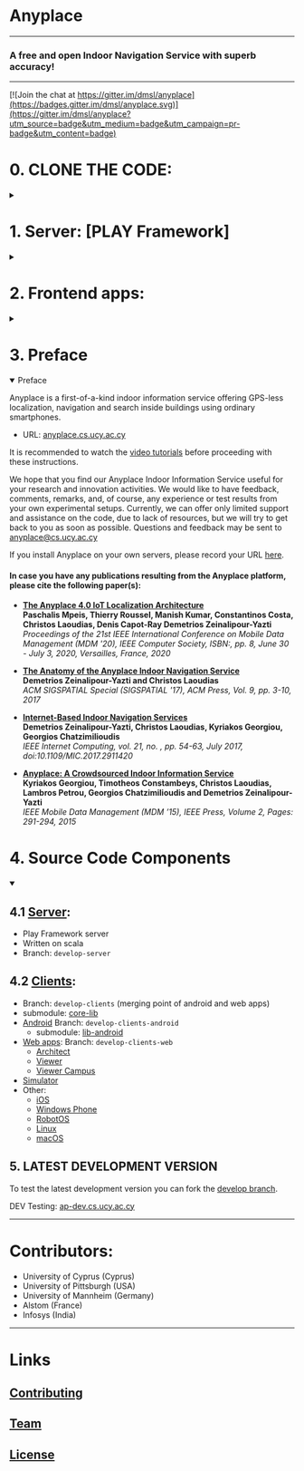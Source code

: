 # Anyplace

---
### A free and open Indoor Navigation Service with superb accuracy!
---

[![Join the chat at https://gitter.im/dmsl/anyplace](https://badges.gitter.im/dmsl/anyplace.svg)](https://gitter.im/dmsl/anyplace?utm_source=badge&utm_medium=badge&utm_campaign=pr-badge&utm_content=badge)


# 0. CLONE THE CODE:
<details><summary></summary>

### Cloning without the submodules:

```
git clone git@github.com:dmsl/anyplace.git anyplace
```

### Cloning with the submodules:
- Submodules are separate `git` repositories within this one
- You cal also fetch those at a later stage (with relevant git command)
- Needed when developing libraries or the android client apps.
- `core-lib`: [clients/core/lib]( clients/core/lib):
  - core library, written in kotlin
  - communicates to an Anyplace Backend service using `Retrofit2`
  - can be used to create more generic libraries
  - it is used by the `android-lib` to build the Android clients
- `android-lib`: [clients/android-new/lib-android](clients/android-new/lib-android):
  - most of the kotlin code is here
  - some thin clients are created out of this (SMAS, Navigator)

```
git clone git@github.com:dmsl/anyplace.git anyplace --recurse-submodules
```


</details>


# 1. Server: [PLAY Framework]
<details><summary></summary>

- This is the Anyplace Backend
- Latest Version 4.3.1 (MongoDB): See [ap.cs.ucy.ac.cy:44/api/version](https://ap.cs.ucy.ac.cy:44/api/version)
  - released as part of Anyplace 5.0 (Early 2022)
- For usage see: **Developers Front-end App** [ap.cs.ucy.ac.cy/developers](https://ap.cs.ucy.ac.cy/developers)
- Path: [./server](server)
- Branch: `develop-server`

</details>

# 2. Frontend apps:
<details><summary></summary>

##
- Path: 
- [./clients](clients)
- Branch: `develop-clients`

### Viewer: [ap.cs.ucy.ac.cy/viewer](https://ap.cs.ucy.ac.cy/viewer): Viewer
### Architect: [ap.cs.ucy.ac.cy/architect](https://ap.cs.ucy.ac.cy/architect): Architect
### Developers: [ap.cs.ucy.ac.cy/developers](https://ap.cs.ucy.ac.cy/developers): Developers (API through Swagger)

</details>

# 3. Preface 
<details open><summary>Preface</summary>

Anyplace is a first-of-a-kind indoor information service offering GPS-less
localization, navigation and search inside buildings using ordinary smartphones. 
	 
- URL: [anyplace.cs.ucy.ac.cy](https://anyplace.cs.ucy.ac.cy)

It is recommended to watch the [video tutorials](https://anyplace.cs.ucy.ac.cy/#how-works) before proceeding with these instructions.

We hope that you find our Anyplace Indoor Information Service useful for your research and innovation activities.  We would like to have feedback, comments, remarks, and, of course, any experience or test results from your own experimental setups. Currently, we can offer only limited support and assistance on the code, due to lack of resources, but we will try to get back to you as soon as possible. Questions and feedback may be sent to
anyplace@cs.ucy.ac.cy

If you install Anyplace on your own servers, please record your URL
[here](https://docs.google.com/spreadsheets/d/1GQySk4omlEcTPWoAt_Vt3WUmVbqFko4xoFKQ2N222RI/edit?usp=sharing).

#### In case you have any publications resulting from the Anyplace platform, please cite the following paper(s):

- [**The Anyplace 4.0 IoT Localization Architecture**](https://www.cs.ucy.ac.cy/~dzeina/papers/mdm20-a4iot.pdf)  
  **Paschalis Mpeis, Thierry Roussel, Manish Kumar, Constantinos Costa, Christos Laoudias, Denis Capot-Ray Demetrios Zeinalipour-Yazti**  
  _Proceedings of the 21st IEEE International Conference on Mobile Data Management (MDM '20), IEEE Computer Society, ISBN:, pp. 8, June 30 - July 3, 2020, Versailles, France, 2020_

- [**The Anatomy of the Anyplace Indoor Navigation Service**](http://www.sigspatial.org/sigspatial-special-issues/sigspatial-special-volume-9-number-2-july-2017/04-Paper01_Anatomy.pdf)  
  **Demetrios Zeinalipour-Yazti and Christos Laoudias**  
  _ACM SIGSPATIAL Special (SIGSPATIAL '17), ACM Press, Vol. 9, pp. 3-10, 2017_

- [**Internet-Based Indoor Navigation Services**](http://www.cs.ucy.ac.cy/~dzeina/papers/ic16-iin.pdf)  
  **Demetrios Zeinalipour-Yazti, Christos Laoudias, Kyriakos Georgiou, Georgios Chatzimilioudis**  
  _IEEE Internet Computing, vol. 21, no. , pp. 54-63, July 2017, doi:10.1109/MIC.2017.2911420_

- [**Anyplace: A Crowdsourced Indoor Information Service**](http://www.cs.ucy.ac.cy/~dzeina/papers/mdm15-anyplace-demo.pdf)  
  **Kyriakos Georgiou, Timotheos Constambeys, Christos Laoudias, Lambros Petrou, Georgios Chatzimilioudis and Demetrios Zeinalipour-Yazti**  
  _IEEE Mobile Data Management (MDM ’15), IEEE Press, Volume 2, Pages: 291-294, 2015_

</details>

# 4. Source Code Components 
<details open><summary></summary>

## 4.1 [Server](server):
- Play Framework server
- Written on scala
- Branch: `develop-server`

## 4.2 [Clients](clients):
- Branch: `develop-clients` (merging point of android and web apps)
- submodule: [core-lib](clients/core/lib)
- [Android](clients/android-new/)  Branch: `develop-clients-android`
  - submodule: [lib-android](clients/android-new/lib-android)
- [Web apps](clients/web): Branch: `develop-clients-web`
  - [Architect](clients/web/anyplace_architect)
  - [Viewer](clients/web/anyplace_viewer)
  - [Viewer Campus](clients/web/anyplace_viewer_campus)
- [Simulator](clients/simulator)
- Other:
  - [iOS](clients/deprecated/ios/)
  - [Windows Phone](clients/deprecated/windows-phone/)
  - [RobotOS](clients/robotos/)
  - [Linux](clients/linux/)
  - [macOS](clients/macos/)

</details>

## 5. LATEST DEVELOPMENT VERSION
To test the latest development version you can fork the [develop branch](https://github.com/dmsl/anyplace/tree/develop).

DEV Testing: [ap-dev.cs.ucy.ac.cy](https://ap-dev.cs.ucy.ac.cy)

---

# Contributors: 
- University of Cyprus (Cyprus)
- University of Pittsburgh (USA)
- University of Mannheim (Germany)
- Alstom (France)
- Infosys (India)

---

# Links

## [Contributing](CONTRIBUTING.md)

## [Team](https://anyplace.cs.ucy.ac.cy/#about)

## [License](LICENSE.txt)
